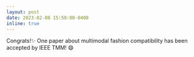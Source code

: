 ```yaml
---
layout: post
date: 2023-02-08 15:59:00-0400
inline: true
---
```

Congrats!:sparkles: One paper about multimodal fashion compatibility has been accepted by IEEE TMM! :smile:
